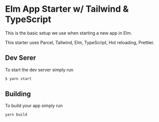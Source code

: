 # Elm App Starter w/ Tailwind & TypeScript

This is the basic setup we use when starting a new app in Elm.

This starter uses Parcel, Tailwind, Elm, TypeScript, Hot reloading, Prettier.

## Dev Serer

To start the dev server simply run

```sh
$ yarn start
```

## Building

To build your app simply run

```sh
yarn build
```
